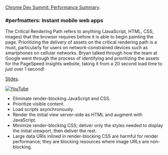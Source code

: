 [Chrome Dev Summit: Performance Summary](http://updates.html5rocks.com/2014/01/Chrome-Dev-Summit-Performance-Summary).

### #perfmatters: Instant mobile web apps

The Critical Rendering Path refers to anything (JavaScript, HTML, CSS, images) that the browser requires before it is able to begin painting the page. Prioritizing the delivery of assets on the critical rendering path is a must, particularly for users on network-constrained devices such as smartphones on cellular networks. Bryan talked through how the team at Google went through the process of identifying and prioritizing the assets for the PageSpeed Insights website, taking it from a 20 second load time to just over 1 second!

[Slides](https://docs.google.com/a/google.com/presentation/d/1z49qp03iXAJIkbXaMtCmWW_Pnnq-MzXGW139Xw8-paM/edit#slide=id.g1764b26cd_043).

[![YouTube](http://img.youtube.com/vi/VKTWdaupft0/0.jpg)](http://www.youtube.com/watch?v=VKTWdaupft0)

- Eliminate render-blocking JavaScript and CSS.
- Prioritize visible content.
- Load scripts asynchronously.
- Render the initial view server-side as HTML and augment with JavaScript.
- Minimize render-blocking CSS; deliver only the styles needed to display the initial viewport, then deliver the rest.
- Large data URIs inlined in render-blocking CSS are harmful for render performance; they are blocking resources where image URLs are non-blocking.